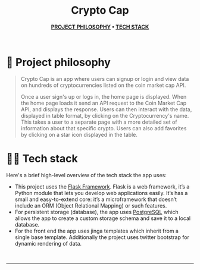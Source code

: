 
<div align='center'>
  <h1>Crypto Cap </h1>
</div>

<div align="center">

**[PROJECT PHILOSOPHY](https://github.com/Alex-Reitz/Crypto-Cap#-project-philosophy) • 
[TECH STACK](https://github.com/Alex-Reitz/Crypto-Cap#-tech-stack)**
</div>

<br />

# 🧐 Project philosophy

> Crypto Cap is an app where users can signup or login and view data on hundreds of cryptocurrencies listed on the coin market cap API. 
> 
> Once a user sign's up or logs in, the home page is displayed. When the home page loads it send an API request to the Coin Market Cap API, and displays the response. Users can then interact with the data, displayed in table format, by clicking on the Cryptocurrency's name. This takes a user to a separate page with a more detailed set of information about that specific crypto. Users can also add favorites by clicking on a star icon displayed in the table. 


# 👨‍💻 Tech stack

Here's a brief high-level overview of the tech stack the app uses:

- This project uses the [Flask Framework](https://flask.palletsprojects.com/en/2.0.x/). Flask is a web framework, it’s a Python module that lets you develop web applications easily. It’s has a small and easy-to-extend core: it’s a microframework that doesn’t include an ORM (Object Relational Mapping) or such features.
- For persistent storage (database), the app uses [PostgreSQL](https://www.postgresql.org/) which allows the app to create a custom storage schema and save it to a local database.
- For the front end the app uses jinga templates which inherit from a single base template. Additionally the project uses twitter bootstrap for dynamic rendering of data.
<br />

---

<br />



